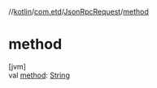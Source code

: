 //[kotlin](../../../index.md)/[com.etd](../index.md)/[JsonRpcRequest](index.md)/[method](method.md)

# method

[jvm]\
val [method](method.md): [String](https://kotlinlang.org/api/latest/jvm/stdlib/kotlin/-string/index.html)
